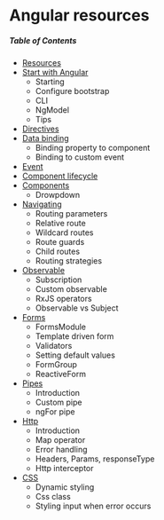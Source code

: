 # Angular resources

##### Table of Contents  
* [Resources](https://github.com/gsoulie/ionic2-resources/blob/master/ionic-resources.md)    
* [Start with Angular](https://github.com/gsoulie/angular-resources/blob/master/angular-starting.md)    
  * Starting        
  * Configure bootstrap    
  * CLI    
  * NgModel    
  * Tips      
* [Directives]()     
* [Data binding]()        
  * Binding property to component    
  * Binding to custom event    
* [Event]()        
* [Component lifecycle]()        
* [Components]()        
  * Drowpdown
* [Navigating]()        
  * Routing parameters    
  * Relative route    
  * Wildcard routes    
  * Route guards    
  * Child routes    
  * Routing strategies    
* [Observable]()        
  * Subscription     
  * Custom observable    
  * RxJS operators    
  * Observable vs Subject    
* [Forms]()        
  * FormsModule    
  * Template driven form    
  * Validators    
  * Setting default values    
  * FormGroup    
  * ReactiveForm    
* [Pipes]()        
  * Introduction    
  * Custom pipe    
  * ngFor pipe    
* [Http]()        
  * Introduction     
  * Map operator    
  * Error handling    
  * Headers, Params, responseType    
  * Http interceptor    
* [CSS](https://github.com/gsoulie/angular-resources/blob/master/angular-css.md)    
  * Dynamic styling    
  * Css class    
  * Styling input when error occurs    

